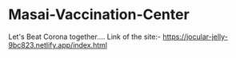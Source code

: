 # Masai-Vaccination-Center
Let's Beat Corona together....
Link of the site:- https://jocular-jelly-9bc823.netlify.app/index.html

